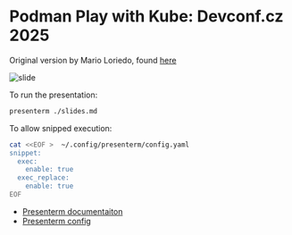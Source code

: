 # Podman Play with Kube: Devconf.cz 2025

Original version by Mario Loriedo, found [here](https://github.com/l0rd/talks/tree/gh-pages/podman-kube-play)

![slide](slide.png)

To run the presentation:

```bash
presenterm ./slides.md
```

To allow snipped execution:

```bash
cat <<EOF >  ~/.config/presenterm/config.yaml
snippet:
  exec:
    enable: true
  exec_replace:
    enable: true
EOF
```

- [Presenterm documentaiton](https://mfontanini.github.io/presenterm/introduction.html)
- [Presenterm config](https://github.com/mfontanini/presenterm/blob/master/config.sample.yaml)

